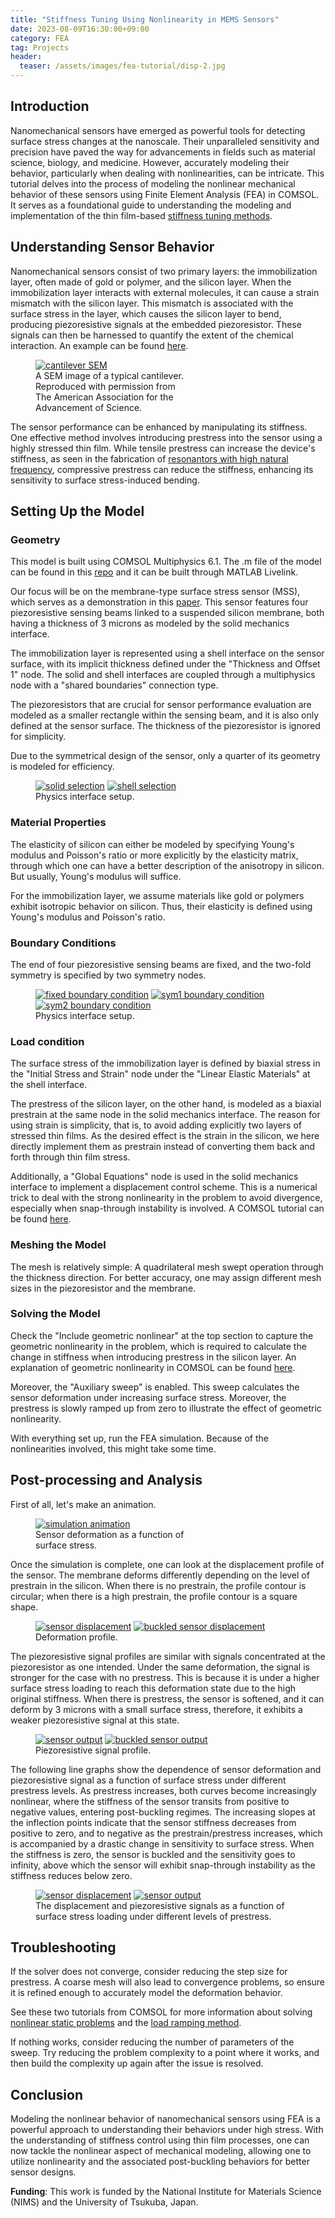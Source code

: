 ```yaml
---
title: "Stiffness Tuning Using Nonlinearity in MEMS Sensors"
date: 2023-08-09T16:30:00+09:00
category: FEA
tag: Projects
header:
  teaser: /assets/images/fea-tutorial/disp-2.jpg
---
```


## Introduction

Nanomechanical sensors have emerged as powerful tools for detecting surface stress changes at the nanoscale. Their unparalleled sensitivity and precision have paved the way for advancements in fields such as material science, biology, and medicine. However, accurately modeling their behavior, particularly when dealing with nonlinearities, can be intricate. This tutorial delves into the process of modeling the nonlinear mechanical behavior of these sensors using Finite Element Analysis (FEA) in COMSOL. It serves as a foundational guide to understanding the modeling and implementation of the thin film-based [stiffness tuning methods](https://doi.org/10.1021/acsaenm.3c00034).

## Understanding Sensor Behavior

Nanomechanical sensors consist of two primary layers: the immobilization layer, often made of gold or polymer, and the silicon layer. When the immobilization layer interacts with external molecules, it can cause a strain mismatch with the silicon layer. This mismatch is associated with the surface stress in the layer, which causes the silicon layer to bend, producing piezoresistive signals at the embedded piezoresistor. These signals can then be harnessed to quantify the extent of the chemical interaction. An example can be found [here](https://www.science.org/doi/10.1126/science.288.5464.316).

<figure style="width: 50%" class="align-center">

  <a href="/assets/images/fea-tutorial/cantilever.jpg" alt="cantilever SEM">
  <img src="/assets/images/fea-tutorial/cantilever.jpg" alt="cantilever SEM"></a>

  <figcaption>A SEM image of a typical cantilever. Reproduced with permission from The American Association for the Advancement of Science.</figcaption>
</figure>

The sensor performance can be enhanced by manipulating its stiffness. One effective method involves introducing prestress into the sensor using a highly stressed thin film. While tensile prestress can increase the device's stiffness, as seen in the fabrication of [resonantors with high natural frequency](https://link.aps.org/doi/10.1103/PhysRevLett.116.147202), compressive prestress can reduce the stiffness, enhancing its sensitivity to surface stress-induced bending.

## Setting Up the Model

### Geometry

This model is built using COMSOL Multiphysics 6.1. The .m file of the model can be found in this [repo](https://github.com/Chaozhuang22/sensor-modeling-with-prestress) and it can be built through MATLAB Livelink.

Our focus will be on the membrane-type surface stress sensor (MSS), which serves as a demonstration in this [paper](https://doi.org/10.1021/acsaenm.3c00034). This sensor features four piezoresistive sensing beams linked to a suspended silicon membrane, both having a thickness of 3 microns as modeled by the solid mechanics interface.

The immobilization layer is represented using a shell interface on the sensor surface, with its implicit thickness defined under the "Thickness and Offset 1" node. The solid and shell interfaces are coupled through a multiphysics node with a "shared boundaries" connection type.

The piezoresistors that are crucial for sensor performance evaluation are modeled as a smaller rectangle within the sensing beam, and it is also only defined at the sensor surface. The thickness of the piezoresistor is ignored for simplicity.

Due to the symmetrical design of the sensor, only a quarter of its geometry is modeled for efficiency.

<figure class="half">

  <a href="/assets/images/fea-tutorial/solid.jpg" alt="solid selection">
  <img src="/assets/images/fea-tutorial/solid.jpg" alt="solid selection"></a>

  <a href="/assets/images/fea-tutorial/shell.jpg" alt="shell selection">
  <img src="/assets/images/fea-tutorial/shell.jpg" alt="shell selection"></a>

  <figcaption>Physics interface setup.</figcaption>
</figure>

### Material Properties

The elasticity of silicon can either be modeled by specifying Young's modulus and Poisson's ratio or more explicitly by the elasticity matrix, through which one can have a better description of the anisotropy in silicon. But usually, Young's modulus will suffice.

For the immobilization layer, we assume materials like gold or polymers exhibit isotropic behavior on silicon. Thus, their elasticity is defined using Young's modulus and Poisson's ratio.

### Boundary Conditions

The end of four piezoresistive sensing beams are fixed, and the two-fold symmetry is specified by two symmetry nodes.

<figure class="third">

  <a href="/assets/images/fea-tutorial/fixed.jpg" alt="fixed boundary condition">
  <img src="/assets/images/fea-tutorial/fixed.jpg" alt="fixed boundary condition"></a>

  <a href="/assets/images/fea-tutorial/sym1.jpg" alt="sym1 boundary condition">
  <img src="/assets/images/fea-tutorial/sym1.jpg" alt="sym1 boundary condition"></a>

  <a href="/assets/images/fea-tutorial/sym2.jpg" alt="sym2 boundary condition">
  <img src="/assets/images/fea-tutorial/sym2.jpg" alt="sym2 boundary condition"></a>

  <figcaption>Physics interface setup.</figcaption>
</figure>

### Load condition

The surface stress of the immobilization layer is defined by biaxial stress in the "Initial Stress and Strain" node under the "Linear Elastic Materials" at the shell interface.

The prestress of the silicon layer, on the other hand, is modeled as a biaxial prestrain at the same node in the solid mechanics interface. The reason for using strain is simplicity, that is, to avoid adding explicitly two layers of stressed thin films. As the desired effect is the strain in the silicon, we here directly implement them as prestrain instead of converting them back and forth through thin film stress.

Additionally, a "Global Equations" node is used in the solid mechanics interface to implement a displacement control scheme. This is a numerical trick to deal with the strong nonlinearity in the problem to avoid divergence, especially when snap-through instability is involved. A COMSOL tutorial can be found [here](https://www.comsol.com/blogs/buckling-structures-suddenly-collapse/).

### Meshing the Model

The mesh is relatively simple: A quadrilateral mesh swept operation through the thickness direction. For better accuracy, one may assign different mesh sizes in the piezoresistor and the membrane.

### Solving the Model

Check the "Include geometric nonlinear" at the top section to capture the geometric nonlinearity in the problem, which is required to calculate the change in stiffness when introducing prestress in the silicon layer. An explanation of geometric nonlinearity in COMSOL can be found [here](https://www.comsol.com/blogs/what-is-geometric-nonlinearity/).

Moreover, the "Auxiliary sweep" is enabled. This sweep calculates the sensor deformation under increasing surface stress. Moreover, the prestress is slowly ramped up from zero to illustrate the effect of geometric nonlinearity.

With everything set up, run the FEA simulation. Because of the nonlinearities involved, this might take some time.

## Post-processing and Analysis

First of all, let's make an animation.

<figure style="width: 50%" class="align-center">

  <a href="/assets/images/fea-tutorial/animation.gif" alt="simulation animation">
  <img src="/assets/images/fea-tutorial/animation.gif" alt="simulation animation"></a>

  <figcaption>Sensor deformation as a function of surface stress.</figcaption>
</figure>

Once the simulation is complete, one can look at the displacement profile of the sensor. The membrane deforms differently depending on the level of prestrain in the silicon. When there is no prestrain, the profile contour is circular; when there is a high prestrain, the profile contour is a square shape.

<figure class="half">

  <a href="/assets/images/fea-tutorial/disp-1.jpg" alt="sensor displacement">
  <img src="/assets/images/fea-tutorial/disp-1.jpg" alt="sensor displacement"></a>

  <a href="/assets/images/fea-tutorial/disp-2.jpg" alt="buckled sensor displacement">
  <img src="/assets/images/fea-tutorial/disp-2.jpg" alt="buckled sensor displacement"></a>

  <figcaption>Deformation profile.</figcaption>
</figure>

The piezoresistive signal profiles are similar with signals concentrated at the piezoresistor as one intended. Under the same deformation, the signal is stronger for the case with no prestress. This is because it is under a higher surface stress loading to reach this deformation state due to the high original stiffness. When there is prestress, the sensor is softened, and it can deform by 3 microns with a small surface stress, therefore, it exhibits a weaker piezoresistive signal at this state.

<figure class="half">

  <a href="/assets/images/fea-tutorial/out-1.jpg" alt="sensor output">
  <img src="/assets/images/fea-tutorial/out-1.jpg" alt="sensor output"></a>

  <a href="/assets/images/fea-tutorial/out-2.jpg" alt="buckled sensor output">
  <img src="/assets/images/fea-tutorial/out-2.jpg" alt="buckled sensor output"></a>

  <figcaption>Piezoresistive signal profile.</figcaption>
</figure>

The following line graphs show the dependence of sensor deformation and piezoresistive signal as a function of surface stress under different prestress levels. As prestress increases, both curves become increasingly nonlinear, where the stiffness of the sensor transits from positive to negative values, entering post-buckling regimes. The increasing slopes at the inflection points indicate that the sensor stiffness decreases from positive to zero, and to negative as the prestrain/prestress increases, which is accompanied by a drastic change in sensitivity to surface stress. When the stiffness is zero, the sensor is buckled and the sensitivity goes to infinity, above which the sensor will exhibit snap-through instability as the stiffness reduces below zero.

<figure class="half">

  <a href="/assets/images/fea-tutorial/disp.jpg" alt="sensor displacement">
  <img src="/assets/images/fea-tutorial/disp.jpg" alt="sensor displacement"></a>

  <a href="/assets/images/fea-tutorial/output.jpg" alt="sensor output">
  <img src="/assets/images/fea-tutorial/output.jpg" alt="sensor output"></a>

  <figcaption>The displacement and piezoresistive signals as a function of surface stress loading under different levels of prestress.</figcaption>
</figure>

## Troubleshooting

If the solver does not converge, consider reducing the step size for prestress. A coarse mesh will also lead to convergence problems, so ensure it is refined enough to accurately model the deformation behavior.

See these two tutorials from COMSOL for more information about solving [nonlinear static problems](https://www.comsol.com/blogs/solving-nonlinear-static-finite-element-problems/) and the [load ramping method](https://www.comsol.com/blogs/load-ramping-nonlinear-problems/).

If nothing works, consider reducing the number of parameters of the sweep. Try reducing the problem complexity to a point where it works, and then build the complexity up again after the issue is resolved.

## Conclusion

Modeling the nonlinear behavior of nanomechanical sensors using FEA is a powerful approach to understanding their behaviors under high stress. With the understanding of stiffness control using thin film processes, one can now tackle the nonlinear aspect of mechanical modeling, allowing one to utilize nonlinearity and the associated post-buckling behaviors for better sensor designs.

<strong>Funding</strong>: This work is funded by the National Institute for Materials Science (NIMS) and the University of Tsukuba, Japan.
